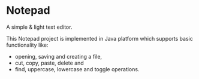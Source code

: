 # Notepad
A simple &amp; light text editor.

This Notepad project is implemented in Java platform which supports basic functionality like:
* opening, saving and creating a file,
* cut, copy, paste, delete and 
* find, uppercase, lowercase and toggle operations. 
